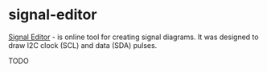 # signal-editor

[Signal Editor](http://xantorohara.github.io/signal-editor/) -
is online tool for creating signal diagrams.
It was designed to draw I2C clock (SCL) and data (SDA) pulses.

TODO
